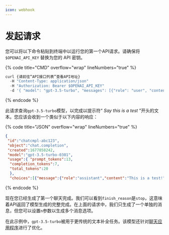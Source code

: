 ```yaml
---
icon: webhook
---
```


# 发起请求

您可以将以下命令粘贴到终端中以运行您的第一个API请求。请确保将 `$OPENAI_API_KEY` 替换为您的 API 密钥。

{% code title="CMD" overflow="wrap" lineNumbers="true" %}
```python
curl {请前往“API接口列表”查看API地址}
  -H "Content-Type: application/json"
  -H "Authorization: Bearer $OPENAI_API_KEY"
  -d '{ "model": "gpt-3.5-turbo", "messages": [{"role": "user", "content": "Say this is a test!"}], "temperature": 0.7 }'
```
{% endcode %}

此请求查询`gpt-3.5-turbo`模型，以完成以提示符“ _Say this is a test_ ”开头的文本。您应该会收到一个类似于以下内容的响应：

{% code title="JSON" overflow="wrap" lineNumbers="true" %}
```json
{
 "id":"chatcmpl-abc123",
 "object":"chat.completion",
 "created":1677858242,
 "model":"gpt-3.5-turbo-0301",
 "usage":{ "prompt_tokens":13,
  "completion_tokens":7, 
  "total_tokens":20
  }, 
  "choices":[{"message":{"role":"assistant","content":"This is a test!"}, "finish_reason":"stop","index":0}]}
```
{% endcode %}

现在您已经生成了第一个聊天完成。我们可以看到`finish_reason`是`stop`，这意味着API返回了模型生成的完整完成。在上面的请求中，我们只生成了一个单独的消息，但您可以设置`n`参数以生成多个消息选项。

在此示例中，`gpt-3.5-turbo`被用于更传统的文本补全任务。该模型还针对[聊天应用程序](https://www.openaidoc.com.cn/docs/guides/chat)进行了优化。
